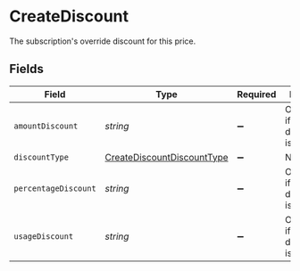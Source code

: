 # CreateDiscount

The subscription's override discount for this price.


## Fields

| Field                                                                           | Type                                                                            | Required                                                                        | Description                                                                     |
| ------------------------------------------------------------------------------- | ------------------------------------------------------------------------------- | ------------------------------------------------------------------------------- | ------------------------------------------------------------------------------- |
| `amountDiscount`                                                                | *string*                                                                        | :heavy_minus_sign:                                                              | Only allowed if discount_type is amount                                         |
| `discountType`                                                                  | [CreateDiscountDiscountType](../../models/shared/creatediscountdiscounttype.md) | :heavy_minus_sign:                                                              | N/A                                                                             |
| `percentageDiscount`                                                            | *string*                                                                        | :heavy_minus_sign:                                                              | Only allowed if discount_type is percentage                                     |
| `usageDiscount`                                                                 | *string*                                                                        | :heavy_minus_sign:                                                              | Only allowed if discount_type is usage                                          |
